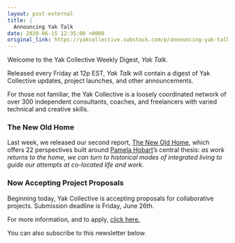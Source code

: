 ```yaml
---
layout: post-external
title: |
  Announcing Yak Talk
date: 2020-06-15 12:35:00 +0000
original_link: https://yakcollective.substack.com/p/announcing-yak-talk
---
```


Welcome to the Yak Collective Weekly Digest, _Yak Talk._  

Released every Friday at 12p EST, _Yak Talk_ will contain a digest of Yak Collective updates, project launches, and other announcements.  

For those not familiar, the Yak Collective is a loosely coordinated network of over 300 independent consultants, coaches, and freelancers with varied technical and creative skills.

### The New Old Home

Last week, we released our second report, [The New Old Home](https://www.yakcollective.org/projects/the-new-old-home), which offers 22 perspectives built around [Pamela Hobart](https://twitter.com/amelapay)’s central thesis: _as work returns to the home, we can turn to historical modes of integrated living to guide our attempts at co-located life and work._

### Now Accepting Project Proposals

Beginning today, Yak Collective is accepting proposals for collaborative projects. Submission deadline is Friday, June 26th.

For more information, and to apply, [click here.](https://docs.google.com/forms/d/e/1FAIpQLSeOWZaEPtrCF_nOQpEF8_2PCtA4Eoi1SfYhH-WiaTDcoYe09g/viewform)

You can also subscribe to this newsletter below.
